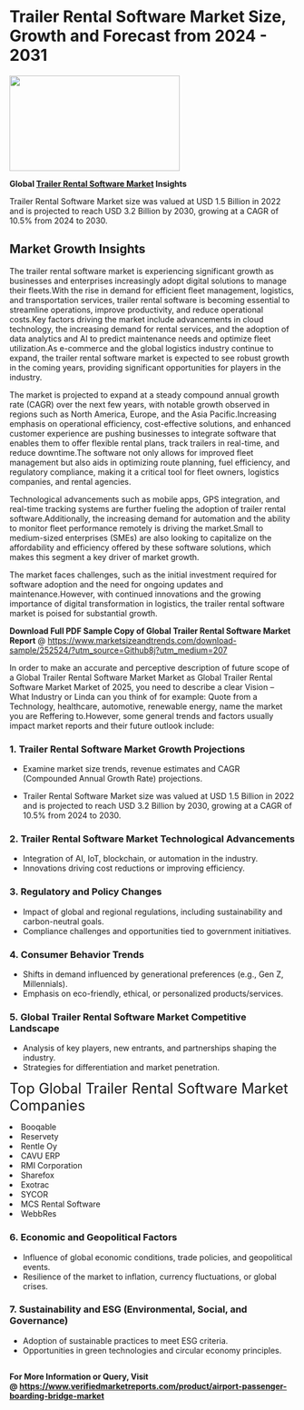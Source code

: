 <H1>Trailer Rental Software Market Size, Growth and Forecast from 2024 - 2031</H1><img class="aligncenter size-medium wp-image-584254" src="https://thirdeyenews.in/wp-content/uploads/2024/09/Global-Market-Research-300x168.jpeg" alt="" width="300" height="168" /><p><strong>Global&nbsp;<a href="https://www.marketsizeandtrends.com/download-sample/252524/?utm_source=Github8j?utm_medium=207">Trailer Rental Software Market</a> Insights</strong></p><p>Trailer Rental Software Market size was valued at USD 1.5 Billion in 2022 and is projected to reach USD 3.2 Billion by 2030, growing at a CAGR of 10.5% from 2024 to 2030.</p><p><h2>Market Growth Insights</h2> <p>The trailer rental software market is experiencing significant growth as businesses and enterprises increasingly adopt digital solutions to manage their fleets.With the rise in demand for efficient fleet management, logistics, and transportation services, trailer rental software is becoming essential to streamline operations, improve productivity, and reduce operational costs.Key factors driving the market include advancements in cloud technology, the increasing demand for rental services, and the adoption of data analytics and AI to predict maintenance needs and optimize fleet utilization.As e-commerce and the global logistics industry continue to expand, the trailer rental software market is expected to see robust growth in the coming years, providing significant opportunities for players in the industry.</p> <p>The market is projected to expand at a steady compound annual growth rate (CAGR) over the next few years, with notable growth observed in regions such as North America, Europe, and the Asia Pacific.Increasing emphasis on operational efficiency, cost-effective solutions, and enhanced customer experience are pushing businesses to integrate software that enables them to offer flexible rental plans, track trailers in real-time, and reduce downtime.The software not only allows for improved fleet management but also aids in optimizing route planning, fuel efficiency, and regulatory compliance, making it a critical tool for fleet owners, logistics companies, and rental agencies.</p> <p>Technological advancements such as mobile apps, GPS integration, and real-time tracking systems are further fueling the adoption of trailer rental software.Additionally, the increasing demand for automation and the ability to monitor fleet performance remotely is driving the market.Small to medium-sized enterprises (SMEs) are also looking to capitalize on the affordability and efficiency offered by these software solutions, which makes this segment a key driver of market growth.</p> <p>The market faces challenges, such as the initial investment required for software adoption and the need for ongoing updates and maintenance.However, with continued innovations and the growing importance of digital transformation in logistics, the trailer rental software market is poised for substantial growth.</p> <p><span class=""><strong>Download Full PDF Sample Copy of Global Trailer Rental Software Market Report</strong> @ <a href="https://www.marketsizeandtrends.com/download-sample/252524/?utm_source=Github8j?utm_medium=207" target="_blank">https://www.marketsizeandtrends.com/download-sample/252524/?utm_source=Github8j?utm_medium=207</a></span></p><p>In order to make an accurate and perceptive description of future scope of a Global&nbsp;Trailer Rental Software Market Market as Global&nbsp;Trailer Rental Software Market Market of 2025, you need to describe a clear Vision &ndash; What Industry or Linda can you think of for example: Quote from a Technology, healthcare, automotive, renewable energy, name the market you are Reffering to.However, some general trends and factors usually impact market reports and their future outlook include:</p><h3>1.&nbsp;<strong>Trailer Rental Software Market Growth Projections</strong></h3><ul><li>Examine market size trends, revenue estimates and CAGR (Compounded Annual Growth Rate) projections.</li><li><p>Trailer Rental Software Market size was valued at USD 1.5 Billion in 2022 and is projected to reach USD 3.2 Billion by 2030, growing at a CAGR of 10.5% from 2024 to 2030.</p></li></ul><h3>2.&nbsp;<strong>Trailer Rental Software Market Technological Advancements</strong></h3><ul><li>Integration of AI, IoT, blockchain, or automation in the industry.</li><li>Innovations driving cost reductions or improving efficiency.</li></ul><h3>3.&nbsp;<strong>Regulatory and Policy Changes</strong></h3><ul><li>Impact of global and regional regulations, including sustainability and carbon-neutral goals.</li><li>Compliance challenges and opportunities tied to government initiatives.</li></ul><h3>4.&nbsp;<strong>Consumer Behavior Trends</strong></h3><ul><li>Shifts in demand influenced by generational preferences (e.g., Gen Z, Millennials).</li><li>Emphasis on eco-friendly, ethical, or personalized products/services.</li></ul><h3>5.&nbsp;<strong>Global Trailer Rental Software Market Competitive Landscape</strong></h3><ul><li>Analysis of key players, new entrants, and partnerships shaping the industry.</li><li>Strategies for differentiation and market penetration.</li></ul><p data-pm-slice="1 1 []"><span style="color: inherit; font-family: inherit; font-size: 25px;">Top Global Trailer Rental Software Market Companies</span></p><div class="" data-test-id=""><p><li>Booqable</li><li> Reservety</li><li> Rentle Oy</li><li> CAVU ERP</li><li> RMI Corporation</li><li> Sharefox</li><li> Exotrac</li><li> SYCOR</li><li> MCS Rental Software</li><li> WebbRes</li></p></div><h3>6.&nbsp;<strong>Economic and Geopolitical Factors</strong></h3><ul><li>Influence of global economic conditions, trade policies, and geopolitical events.</li><li>Resilience of the market to inflation, currency fluctuations, or global crises.</li></ul><h3>7.&nbsp;<strong>Sustainability and ESG (Environmental, Social, and Governance)</strong></h3><ul><li>Adoption of sustainable practices to meet ESG criteria.</li><li>Opportunities in green technologies and circular economy principles.</li></ul><h2><strong style="font-size: 14px;">For More Information or Query, Visit @&nbsp;</strong><a style="background-color: #ffffff; font-size: 14px;" href="https://www.marketsizeandtrends.com/report/trailer-rental-software-market/" target="_blank">https://www.verifiedmarketreports.com/product/airport-passenger-boarding-bridge-market</a></h2>